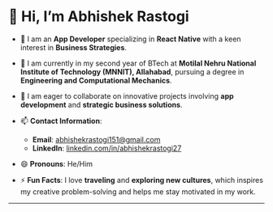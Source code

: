 
# 👋 Hi, I’m **Abhishek Rastogi**

- 🌟 I am an **App Developer** specializing in **React Native** with a keen interest in **Business Strategies**.

- 🌱 I am currently in my second year of BTech at **Motilal Nehru National Institute of Technology (MNNIT), Allahabad**, pursuing a degree in **Engineering and Computational Mechanics**.

- 💞️ I am eager to collaborate on innovative projects involving **app development** and **strategic business solutions**.

- 📫 **Contact Information**:
  - **Email**: [abhishekrastogi151@gmail.com](mailto:abhishekrastogi151@gmail.com)
  - **LinkedIn**: [linkedin.com/in/abhishekrastogi27](https://www.linkedin.com/in/abhishekrastogi27)

- 😄 **Pronouns**: He/Him

- ⚡ **Fun Facts**: I love **traveling** and **exploring new cultures**, which inspires my creative problem-solving and helps me stay motivated in my work.

<!---
Abhishek6022/Abhishek6022 is a ✨ special ✨ repository because its `README.md` (this file) appears on your GitHub profile.
You can click the Preview link to take a look at your changes.
--->

---
